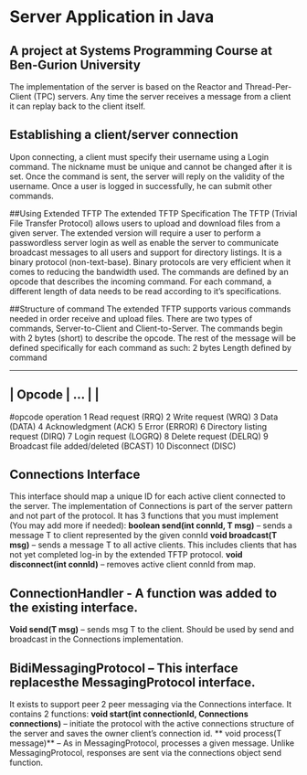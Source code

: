 # Server Application in Java

## A project at Systems Programming Course at Ben-Gurion University

The implementation of the server is based on the Reactor and Thread-Per-Client
(TPC) servers.
Any time the server receives a message from a client it can replay back
to the client itself.

## Establishing a client/server connection
Upon connecting, a client must specify their username using a Login command. 
The nickname must be unique and cannot be changed after it is set. 
Once the command is sent, the server will reply on the validity of the username. 
Once a user is logged in successfully, he can submit other commands. 

##Using Extended TFTP 
The extended TFTP Specification The TFTP (Trivial File Transfer
Protocol) allows users to upload and download files from a given server. 
The extended version will require a user to perform a passwordless server login as well as enable the
server to communicate broadcast messages to all users and support for directory listings.
It is a binary protocol (non-text-base). 
Binary protocols are very efficient when it comes to reducing the bandwidth used. 
The commands are defined by an opcode that describes the incoming command. 
For each command, a different length of data needs to be read according to it’s specifications. 


##Structure of command
The extended TFTP supports various commands needed in order receive and upload files.
There are two types of commands, Server-to-Client and Client-to-Server. 
The commands begin with 2 bytes (short) to describe the opcode. The rest of the message will be defined
specifically for each command as such: 
2 bytes Length defined by command

 ------------------------------------------------
 | Opcode | ... |                               |                          
 ------------------------------------------------

#opcode operation
 1 Read request (RRQ)
 2 Write request (WRQ)
 3 Data (DATA)
 4 Acknowledgment (ACK)
 5 Error (ERROR)
 6 Directory listing request (DIRQ)
 7 Login request (LOGRQ)
 8 Delete request (DELRQ)
 9 Broadcast file added/deleted (BCAST)
 10 Disconnect (DISC)


## Connections Interface 
This interface should map a unique ID for each active client
connected to the server. 
The implementation of Connections is part of the server pattern and not part of the protocol. 
It has 3 functions that you must implement
(You may add more if needed):
**boolean send(int connId, T msg)** – sends a message T to client represented
by the given connId
**void broadcast(T msg)** – sends a message T to all active clients. This
includes clients that has not yet completed log-in by the extended TFTP
protocol.
**void disconnect(int connId)** – removes active client connId from map.

## ConnectionHandler<T> - A function was added to the existing interface.
**Void send(T msg)** – sends msg T to the client. 
Should be used by send and broadcast in the Connections implementation.

## BidiMessagingProtocol – This interface replacesthe MessagingProtocol interface.
It exists to support peer 2 peer messaging via the Connections interface. It
contains 2 functions:
**void start(int connectionId, Connections<T> connections)** – initiate the
protocol with the active connections structure of the server and saves the
owner client’s connection id.
** void process(T message)** – As in MessagingProtocol, processes a given
message. Unlike MessagingProtocol, responses are sent via the
connections object send function.

